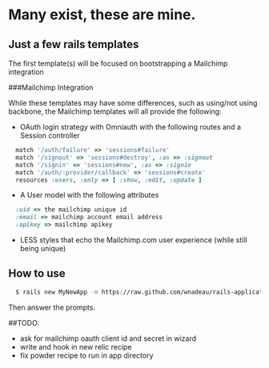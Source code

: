 # Many exist, these are mine. 
## Just a few rails templates

The first template(s) will be focused on bootstrapping a Mailchimp integration

###Mailchimp Integration

While these templates may have some differences, such as using/not using backbone, 
the Mailchimp templates will all provide the following:

* OAuth login strategy with Omniauth with the following routes and a Session controller

```ruby
  match '/auth/failure' => 'sessions#failure'
  match '/signout' => 'sessions#destroy', :as => :signout
  match '/signin' => 'sessions#new', :as => :signin
  match '/auth/:provider/callback' => 'sessions#create'
  resources :users, :only => [ :show, :edit, :update ]
``` 

* A User model with the following attributes

```ruby
  :uid => the mailchimp unique id
  :email => mailchimp account email address
  :apikey => mailchimp apikey
```

* LESS styles that echo the Mailchimp.com user experience (while still being unique)
 
 
## How to use

```bash
  $ rails new MyNewApp -m https://raw.github.com/wnadeau/rails-application-templates/master/rails3-backbone-twitter-bootstrap-mailchimp.txt
```
 Then answer the prompts.

##TODO:
* ask for mailchimp oauth client id and secret in wizard
* write and hook in new relic recipe
* fix powder recipe to run in app directory